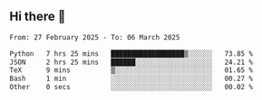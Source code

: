 ## Hi there 👋

<!--
**Bojupi/Bojupi** is a ✨ _special_ ✨ repository because its `README.md` (this file) appears on your GitHub profile.

Here are some ideas to get you started:

- 🔭 I’m currently working on ...
- 🌱 I’m currently learning ...
- 👯 I’m looking to collaborate on ...
- 🤔 I’m looking for help with ...
- 💬 Ask me about ...
- 📫 How to reach me: ...
- 😄 Pronouns: ...
- ⚡ Fun fact: ...
-->

<!--START_SECTION:waka-->

```txt
From: 27 February 2025 - To: 06 March 2025

Python   7 hrs 25 mins   ██████████████████▒░░░░░░   73.85 %
JSON     2 hrs 25 mins   ██████░░░░░░░░░░░░░░░░░░░   24.21 %
TeX      9 mins          ▒░░░░░░░░░░░░░░░░░░░░░░░░   01.65 %
Bash     1 min           ░░░░░░░░░░░░░░░░░░░░░░░░░   00.27 %
Other    0 secs          ░░░░░░░░░░░░░░░░░░░░░░░░░   00.02 %
```

<!--END_SECTION:waka-->
